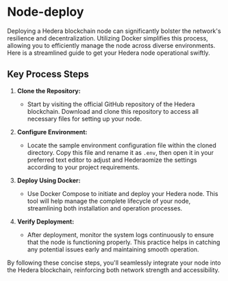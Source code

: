 # Node-deploy

Deploying a Hedera blockchain node can significantly bolster the network's resilience and decentralization. Utilizing Docker simplifies this process, allowing you to efficiently manage the node across diverse environments. Here is a streamlined guide to get your Hedera node operational swiftly.

## Key Process Steps

1. **Clone the Repository:**

    - Start by visiting the official GitHub repository of the Hedera blockchain. Download and clone this repository to access all necessary files for setting up your node.

2. **Configure Environment:**

    - Locate the sample environment configuration file within the cloned directory. Copy this file and rename it as `.env`, then open it in your preferred text editor to adjust and Hederaomize the settings according to your project requirements.

3. **Deploy Using Docker:**

    - Use Docker Compose to initiate and deploy your Hedera node. This tool will help manage the complete lifecycle of your node, streamlining both installation and operation processes.

4. **Verify Deployment:**
    - After deployment, monitor the system logs continuously to ensure that the node is functioning properly. This practice helps in catching any potential issues early and maintaining smooth operation.

By following these concise steps, you'll seamlessly integrate your node into the Hedera blockchain, reinforcing both network strength and accessibility.
